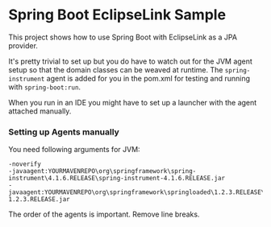 # Spring Boot EclipseLink Sample

This project shows how to use Spring Boot with EclipseLink as a JPA provider.

It's pretty trivial to set up but you do have to watch out for the JVM agent  setup
so that the domain classes can be weaved at runtime. The `spring-instrument` agent
is added for you in the pom.xml for testing and running with `spring-boot:run`.

When you run in an IDE you might have to set up a launcher with the agent
attached manually.

### Setting up Agents manually

You need following arguments for JVM:

    -noverify
    -javaagent:YOURMAVENREPO\org\springframework\spring-instrument\4.1.6.RELEASE\spring-instrument-4.1.6.RELEASE.jar 
    -javaagent:YOURMAVENREPO\org\springframework\springloaded\1.2.3.RELEASE\springloaded-1.2.3.RELEASE.jar

The order of the agents is important. Remove line breaks.